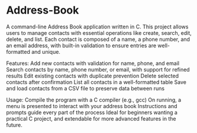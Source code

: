 # Address-Book
A command-line Address Book application written in C. This project allows users to manage contacts with essential operations like create, search, edit, delete, and list. Each contact is composed of a name, a phone number, and an email address, with built-in validation to ensure entries are well-formatted and unique.

Features:
Add new contacts with validation for name, phone, and email
Search contacts by name, phone number, or email, with support for refined results
Edit existing contacts with duplicate prevention
Delete selected contacts after confirmation
List all contacts in a well-formatted table
Save and load contacts from a CSV file to preserve data between runs

Usage:
Compile the program with a C compiler (e.g., gcc)
On running, a menu is presented to interact with your address book
Instructions and prompts guide every part of the process
Ideal for beginners wanting a practical C project, and extendable for more advanced features in the future.
